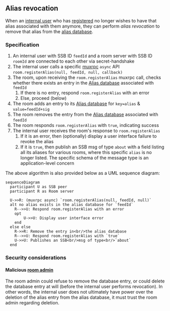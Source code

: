 ## Alias revocation

When an [internal user](../Stakeholders/Internal%20user.md) who has [registered](Registration.md) no longer wishes to have that alias associated with them anymore, they can perform *alias revocation* to remove that alias from the [alias database](Alias%20database.md).

### Specification

1. An internal user with SSB ID `feedId` and a room server with SSB ID `roomId` are connected to each other via secret-handshake
1. The internal user calls a specific [muxrpc](https://github.com/ssb-js/muxrpc/) `async` API `room.registerAlias(null, feedId, null, callback)`
1. The room, upon receiving the `room.registerAlias` muxrpc call, checks whether there exists an entry in the [Alias database](Alias%20database.md) associated with `feedId`
    1. If there is no entry, respond `room.registerAlias` with an error
    1. Else, proceed (below)
1. The room adds an entry to its [Alias database](Alias%20database.md) for `key=alias` & `value=feedId+sig`
1. The room removes the entry from the [Alias database](Alias%20database.md) associated with `feedId`
1. The room responds `room.registerAlias` with `true`, indicating success
1. The internal user receives the room's response to `room.registerAlias`
    1. If it is an error, then (optionally) display a user interface failure to revoke the alias
    1. If it is `true`, then publish an SSB msg of type `about` with a field listing all its aliases for various rooms, where this specific `alias` is no longer listed. The specific schema of the message type is an application-level concern

The above algorithm is also provided below as a UML sequence diagram:

```mermaid
sequenceDiagram
  participant U as SSB peer
  participant R as Room server

  U->>R: (muxrpc async) `room.registerAlias(null, feedId, null)`
  alt no alias exists in the alias database for `feedId`
    R-->>U: Respond room.registerAlias with an error
    opt
        U->>U: Display user interface error
    end
  else else
    R->>R: Remove the entry in<br/>the alias database
    R-->>U: Respond room.registerAlias with `true`
    U->>U: Publishes an SSB<br/>msg of type<br/>`about`
  end
```

### Security considerations

#### Malicious [room admin](../Stakeholders/Room%20admin.md)

The room admin could refuse to remove the database entry, or could delete the database entry at will (before the internal user performs revocation). In other words, the internal user does not ultimately have power over the deletion of the alias entry from the alias database, it must trust the room admin regarding deletion.